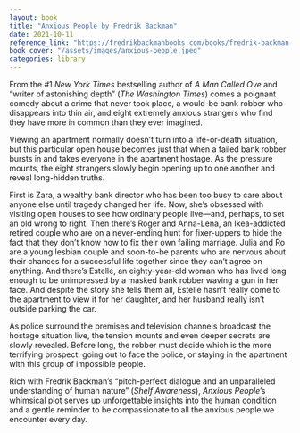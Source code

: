 ```yaml
---
layout: book
title: "Anxious People by Fredrik Backman"
date: 2021-10-11
reference_link: "https://fredrikbackmanbooks.com/books/fredrik-backman-anxious-people.html"
book_cover: "/assets/images/anxious-people.jpeg"
categories: library
---
```


From the #1 _New York Times_ bestselling author of _A Man Called Ove_ and “writer of astonishing depth” (_The Washington Times_) comes a poignant comedy about a crime that never took place, a would-be bank robber who disappears into thin air, and eight extremely anxious strangers who find they have more in common than they ever imagined.

Viewing an apartment normally doesn’t turn into a life-or-death situation, but this particular open house becomes just that when a failed bank robber bursts in and takes everyone in the apartment hostage. As the pressure mounts, the eight strangers slowly begin opening up to one another and reveal long-hidden truths.

First is Zara, a wealthy bank director who has been too busy to care about anyone else until tragedy changed her life. Now, she’s obsessed with visiting open houses to see how ordinary people live—and, perhaps, to set an old wrong to right. Then there’s Roger and Anna-Lena, an Ikea-addicted retired couple who are on a never-ending hunt for fixer-uppers to hide the fact that they don’t know how to fix their own failing marriage. Julia and Ro are a young lesbian couple and soon-to-be parents who are nervous about their chances for a successful life together since they can’t agree on anything. And there’s Estelle, an eighty-year-old woman who has lived long enough to be unimpressed by a masked bank robber waving a gun in her face. And despite the story she tells them all, Estelle hasn’t really come to the apartment to view it for her daughter, and her husband really isn’t outside parking the car.

As police surround the premises and television channels broadcast the hostage situation live, the tension mounts and even deeper secrets are slowly revealed. Before long, the robber must decide which is the more terrifying prospect: going out to face the police, or staying in the apartment with this group of impossible people.

Rich with Fredrik Backman’s “pitch-perfect dialogue and an unparalleled understanding of human nature” (_Shelf Awareness_), _Anxious People_’s whimsical plot serves up unforgettable insights into the human condition and a gentle reminder to be compassionate to all the anxious people we encounter every day.
